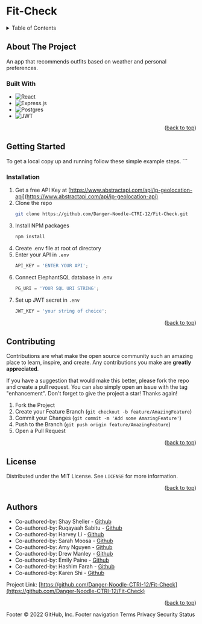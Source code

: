 # Fit-Check

<!--- TABLE OF CONTENTS --->
<details>
  <summary>Table of Contents</summary>
  <ol>
    <li>
      <a href="#about-the-project">About The Project</a>
      <ul>
        <li><a href="#built-with">Built With</a></li>
      </ul>
    </li>
    <li>
      <a href="#getting-started">Getting Started</a>
      <ul>
        <li><a href="#installation">Installation</a></li>
      </ul>
    </li>
    <li><a href="#contributing">Contributing</a></li>
    <li><a href="#license">License</a></li>
    <li><a href="#authors">Authors</a></li>
  </ol>
</details>

<!-- ABOUT THE PROJECT -->

## About The Project

An app that recommends outfits based on weather and personal preferences.

### Built With

- ![React](https://img.shields.io/badge/react-%2320232a.svg?style=for-the-badge&logo=react&logoColor=%2361DAFB)
- ![Express.js](https://img.shields.io/badge/express.js-%23404d59.svg?style=for-the-badge&logo=express&logoColor=%2361DAFB)
- ![Postgres](https://img.shields.io/badge/postgres-%23316192.svg?style=for-the-badge&logo=postgresql&logoColor=white)
- ![JWT](https://img.shields.io/badge/JWT-black?style=for-the-badge&logo=JSON%20web%20tokens)

<p align="right">(<a href="#readme-top">back to top</a>)</p>

<!-- GETTING STARTED -->

## Getting Started

To get a local copy up and running follow these simple example steps. ```

### Installation

1. Get a free API Key at [https://www.abstractapi.com/api/ip-geolocation-api](https://www.abstractapi.com/api/ip-geolocation-api)
2. Clone the repo
   ```sh
   git clone https://github.com/Danger-Noodle-CTRI-12/Fit-Check.git
   ```
3. Install NPM packages
   ```sh
   npm install
   ```
4. Create .env file at root of directory
5. Enter your API in `.env`
   ```js
   API_KEY = 'ENTER YOUR API';
   ```
6. Connect ElephantSQL database in .env
   ```js
   PG_URI = 'YOUR SQL URI STRING';
   ```
7. Set up JWT secret in `.env`
   ```js
   JWT_KEY = 'your string of choice';
   ```

<p align="right">(<a href="#readme-top">back to top</a>)</p>

<!-- CONTRIBUTING -->

## Contributing

Contributions are what make the open source community such an amazing place to learn, inspire, and create. Any contributions you make are **greatly appreciated**.

If you have a suggestion that would make this better, please fork the repo and create a pull request. You can also simply open an issue with the tag "enhancement".
Don't forget to give the project a star! Thanks again!

1. Fork the Project
2. Create your Feature Branch (`git checkout -b feature/AmazingFeature`)
3. Commit your Changes (`git commit -m 'Add some AmazingFeature'`)
4. Push to the Branch (`git push origin feature/AmazingFeature`)
5. Open a Pull Request

<p align="right">(<a href="#readme-top">back to top</a>)</p>

<!-- LICENSE -->

## License

Distributed under the MIT License. See `LICENSE` for more information.

<p align="right">(<a href="#readme-top">back to top</a>)</p>

<!-- AUTHORS -->

## Authors

- Co-authored-by: Shay Sheller - [Github](https://github.com/shaysheller)
- Co-authored-by: Ruqayaah Sabitu - [Github](https://github.com/ruqayaahh)
- Co-authored-by: Harvey Li - [Github](https://github.com/harvli)
- Co-authored-by: Sarah Moosa - [Github](https://github.com/Sbethm)
- Co-authored-by: Amy Nguyen - [Github](https://github.com/DoctorCodeine)
- Co-authored-by: Drew Manley - [Github](https://github.com/DrewManley)
- Co-authored-by: Emily Paine - [Github](https://github.com/erpaine)
- Co-authored-by: Hashim Farah - [Github](https://github.com/Hashim-21)
- Co-authored-by: Karen Shi - [Github](https://github.com/ks1009)

Project Link: [https://github.com/Danger-Noodle-CTRI-12/Fit-Check](https://github.com/Danger-Noodle-CTRI-12/Fit-Check)

<p align="right">(<a href="#readme-top">back to top</a>)</p>

Footer
© 2022 GitHub, Inc.
Footer navigation
Terms
Privacy
Security
Status

